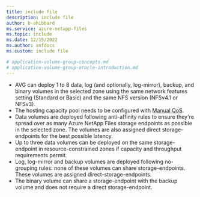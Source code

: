 ```yaml
---
title: include file
description: include file
author: b-ahibbard
ms.service: azure-netapp-files
ms.topic: include
ms.date: 12/15/2022
ms.author: anfdocs
ms.custom: include file

# application-volume-group-concepts.md
# application-volume-group-oracle-introduction.md
---
```


* AVG can deploy 1 to 8 data, log (and optionally, log-mirror), backup, and binary volumes in the selected zone using the same network features setting (Standard or Basic) and the same NFS version (NFSv4.1 or NFSv3).
* The hosting capacity pool needs to be configured with [Manual QoS](azure-netapp-files-performance-considerations.md#manual-qos-volume-quota-and-throughput).
* Data volumes are deployed following anti-affinity rules to ensure they're spread over as many Azure NetApp Files storage endpoints as possible in the selected zone. The volumes are also assigned direct storage-endpoints for the best possible latency. 
* Up to three data volumes can be deployed on the same storage-endpoint in resource-constrained zones if capacity and throughput requirements permit. 
* Log, log-mirror and backup volumes are deployed following no-grouping rules: none of these volumes can share storage-endpoints. These volumes are assigned direct-storage-endpoints.
* The binary volume can share a storage-endpoint with the backup volume and does not require a direct storage-endpoint.
